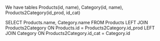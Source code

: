 We have tables Products(id, name), Category(id, name), Products2Category(id_prod, id_cat)

SELECT Products.name, Category.name
FROM Products
LEFT JOIN Products2Category ON Products.id = Products2Category.id_prod
LEFT JOIN Category ON Products2Category.id_cat = Category.id